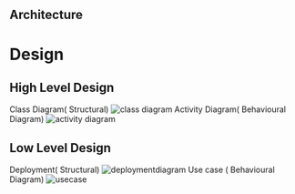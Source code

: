 ## Architecture
# Design
    
## High Level Design 
 Class Diagram( Structural)
![class diagram](https://user-images.githubusercontent.com/54410419/132119045-95eee289-bc6c-4abf-bbbe-9b8f99fa0705.jpg)
Activity Diagram( Behavioural Diagram)
![activity diagram](https://user-images.githubusercontent.com/54410419/132119065-261ef638-2406-4db0-948b-965fe8630b2f.jpg)
## Low Level Design 
 Deployment( Structural) 
 ![deploymentdiagram](https://user-images.githubusercontent.com/54410419/132119107-f6fad45d-1c68-4720-983a-32ebd74381d0.png)
Use case ( Behavioural Diagram)
![usecase](https://user-images.githubusercontent.com/54410419/132119114-ac043abe-8c2a-4cb4-894b-12c11763ad00.jpg)
